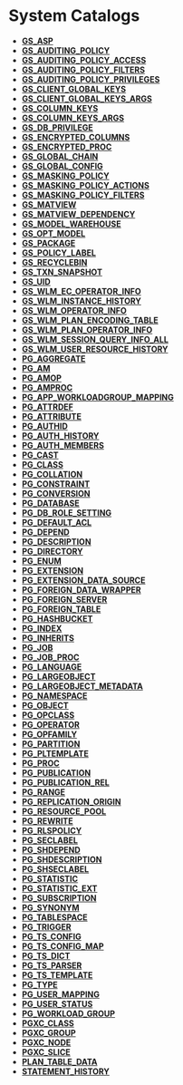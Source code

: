 # System Catalogs<a name="EN-US_TOPIC_0289900034"></a>

-   **[GS\_ASP](gs_asp.md)**  
-   **[GS\_AUDITING\_POLICY](gs_auditing_policy.md)**  
-   **[GS\_AUDITING\_POLICY\_ACCESS](gs_auditing_policy_access.md)**  
-   **[GS\_AUDITING\_POLICY\_FILTERS](gs_auditing_policy_filters.md)**  
-   **[GS\_AUDITING\_POLICY\_PRIVILEGES](gs_auditing_policy_privileges.md)**  
-   **[GS\_CLIENT\_GLOBAL\_KEYS](gs_client_global_keys.md)**  
-   **[GS\_CLIENT\_GLOBAL\_KEYS\_ARGS](gs_client_global_keys_args.md)**  
-   **[GS\_COLUMN\_KEYS](gs_column_keys.md)**  
-   **[GS\_COLUMN\_KEYS\_ARGS](gs_column_keys_args.md)**  
-   **[GS\_DB\_PRIVILEGE](gs_db_privilege.md)**  
-   **[GS\_ENCRYPTED\_COLUMNS](gs_encrypted_columns.md)**  
-   **[GS\_ENCRYPTED\_PROC](gs_encrypted_proc.md)**  
-   **[GS\_GLOBAL\_CHAIN](gs_global_chain.md)**  
-   **[GS\_GLOBAL\_CONFIG](gs_global_config.md)**  
-   **[GS\_MASKING\_POLICY](gs_masking_policy.md)**  
-   **[GS\_MASKING\_POLICY\_ACTIONS](gs_masking_policy_actions.md)**  
-   **[GS\_MASKING\_POLICY\_FILTERS](gs_masking_policy_filters.md)**  
-   **[GS\_MATVIEW](gs_matview.md)**  
-   **[GS\_MATVIEW\_DEPENDENCY](gs_matview_dependency.md)**  
-   **[GS\_MODEL\_WAREHOUSE](gs_model_warehouse.md)**  
-   **[GS\_OPT\_MODEL](gs_opt_model.md)**  
-   **[GS\_PACKAGE](gs_package.md)**  
-   **[GS\_POLICY\_LABEL](gs_policy_label.md)**  
-   **[GS\_RECYCLEBIN](gs_recyclebin.md)**  
-   **[GS\_TXN\_SNAPSHOT](gs_txn_snapshot.md)**  
-   **[GS\_UID](gs_uid.md)**
-   **[GS\_WLM\_EC\_OPERATOR\_INFO](gs_wlm_ec_operator_info.md)**  
-   **[GS\_WLM\_INSTANCE\_HISTORY](gs_wlm_instance_history.md)**  
-   **[GS\_WLM\_OPERATOR\_INFO](gs_wlm_operator_info.md)**  
-   **[GS\_WLM\_PLAN\_ENCODING\_TABLE](gs_wlm_plan_encoding_table.md)**  
-   **[GS\_WLM\_PLAN\_OPERATOR\_INFO](gs_wlm_plan_operator_info.md)**  
-   **[GS\_WLM\_SESSION\_QUERY\_INFO\_ALL](gs_wlm_session_query_info_all.md)**  
-   **[GS\_WLM\_USER\_RESOURCE\_HISTORY](gs_wlm_user_resource_history.md)**  
-   **[PG\_AGGREGATE](pg_aggregate.md)**  
-   **[PG\_AM](pg_am.md)**  
-   **[PG\_AMOP](pg_amop.md)**  
-   **[PG\_AMPROC](pg_amproc.md)**  
-   **[PG\_APP\_WORKLOADGROUP\_MAPPING](pg_app_workloadgroup_mapping.md)**  
-   **[PG\_ATTRDEF](pg_attrdef.md)**  
-   **[PG\_ATTRIBUTE](pg_attribute.md)**  
-   **[PG\_AUTHID](pg_authid.md)**  
-   **[PG\_AUTH\_HISTORY](pg_auth_history.md)**  
-   **[PG\_AUTH\_MEMBERS](pg_auth_members.md)**  
-   **[PG\_CAST](pg_cast.md)**  
-   **[PG\_CLASS](pg_class.md)**  
-   **[PG\_COLLATION](pg_collation.md)**  
-   **[PG\_CONSTRAINT](pg_constraint.md)**  
-   **[PG\_CONVERSION](pg_conversion.md)**  
-   **[PG\_DATABASE](pg_database.md)**  
-   **[PG\_DB\_ROLE\_SETTING](pg_db_role_setting.md)**  
-   **[PG\_DEFAULT\_ACL](pg_default_acl.md)**  
-   **[PG\_DEPEND](pg_depend.md)**  
-   **[PG\_DESCRIPTION](pg_description.md)**  
-   **[PG\_DIRECTORY](pg_directory.md)**  
-   **[PG\_ENUM](pg_enum.md)**  
-   **[PG\_EXTENSION](pg_extension.md)**  
-   **[PG\_EXTENSION\_DATA\_SOURCE](pg_extension_data_source.md)**  
-   **[PG\_FOREIGN\_DATA\_WRAPPER](pg_foreign_data_wrapper.md)**  
-   **[PG\_FOREIGN\_SERVER](pg_foreign_server.md)**  
-   **[PG\_FOREIGN\_TABLE](pg_foreign_table.md)**  
-   **[PG\_HASHBUCKET](pg_hashbucket.md)**  
-   **[PG\_INDEX](pg_index.md)**  
-   **[PG\_INHERITS](pg_inherits.md)**  
-   **[PG\_JOB](pg_job.md)**  
-   **[PG\_JOB\_PROC](pg_job_proc.md)**  
-   **[PG\_LANGUAGE](pg_language.md)**  
-   **[PG\_LARGEOBJECT](pg_largeobject.md)**  
-   **[PG\_LARGEOBJECT\_METADATA](pg_largeobject_metadata.md)**  
-   **[PG\_NAMESPACE](pg_namespace.md)**  
-   **[PG\_OBJECT](pg_object.md)**  
-   **[PG\_OPCLASS](pg_opclass.md)**  
-   **[PG\_OPERATOR](pg_operator.md)**  
-   **[PG\_OPFAMILY](pg_opfamily.md)**  
-   **[PG\_PARTITION](pg_partition.md)**  
-   **[PG\_PLTEMPLATE](pg_pltemplate.md)**  
-   **[PG\_PROC](pg_proc.md)**  
-   **[PG\_PUBLICATION](pg_publication.md)**  
-   **[PG\_PUBLICATION\_REL](pg_publication_rel.md)**  
-   **[PG\_RANGE](pg_range.md)**  
-   **[PG\_REPLICATION\_ORIGIN](pg_replication_origin.md)**  
-   **[PG\_RESOURCE\_POOL](pg_resource_pool.md)**  
-   **[PG\_REWRITE](pg_rewrite.md)**  
-   **[PG\_RLSPOLICY](pg_rlspolicy.md)**  
-   **[PG\_SECLABEL](pg_seclabel.md)**  
-   **[PG\_SHDEPEND](pg_shdepend.md)**  
-   **[PG\_SHDESCRIPTION](pg_shdescription.md)**  
-   **[PG\_SHSECLABEL](pg_shseclabel.md)**  
-   **[PG\_STATISTIC](pg_statistic.md)**  
-   **[PG\_STATISTIC\_EXT](pg_statistic_ext.md)**  
-   **[PG\_SUBSCRIPTION](pg_subscription.md)**  
-   **[PG\_SYNONYM](pg_synonym.md)**  
-   **[PG\_TABLESPACE](pg_tablespace.md)**  
-   **[PG\_TRIGGER](pg_trigger.md)**  
-   **[PG\_TS\_CONFIG](pg_ts_config.md)**  
-   **[PG\_TS\_CONFIG\_MAP](pg_ts_config_map.md)**  
-   **[PG\_TS\_DICT](pg_ts_dict.md)**  
-   **[PG\_TS\_PARSER](pg_ts_parser.md)**  
-   **[PG\_TS\_TEMPLATE](pg_ts_template.md)**  
-   **[PG\_TYPE](pg_type.md)**  
-   **[PG\_USER\_MAPPING](pg_user_mapping.md)**  
-   **[PG\_USER\_STATUS](pg_user_status.md)**  
-   **[PG\_WORKLOAD\_GROUP](pg_workload_group.md)**  
-   **[PGXC\_CLASS](pgxc_class.md)**  
-   **[PGXC\_GROUP](pgxc_group.md)**  
-   **[PGXC\_NODE](pgxc_node.md)**  
-   **[PGXC\_SLICE](pgxc_slice.md)**  
-   **[PLAN\_TABLE\_DATA](plan_table_data.md)**  
-   **[STATEMENT\_HISTORY](statement_history.md)**    


